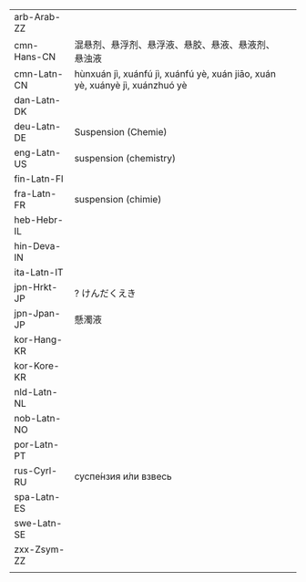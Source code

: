 | | | |
|-|-|-|
| arb-Arab-ZZ |  |  |
| cmn-Hans-CN | 混悬剂、悬浮剂、悬浮液、悬胶、悬液、悬液剂、悬浊液 |  |
| cmn-Latn-CN | hùnxuán jì, xuánfú jì, xuánfú yè, xuán jiāo, xuán yè, xuányè jì, xuánzhuó yè |  |
| dan-Latn-DK |  |  |
| deu-Latn-DE | Suspension (Chemie) |  |
| eng-Latn-US | suspension (chemistry) |  |
| fin-Latn-FI |  |  |
| fra-Latn-FR | suspension (chimie) |  |
| heb-Hebr-IL |  |  |
| hin-Deva-IN |  |  |
| ita-Latn-IT |  |  |
| jpn-Hrkt-JP | ? けんだくえき |  |
| jpn-Jpan-JP | 懸濁液 |  |
| kor-Hang-KR |  |  |
| kor-Kore-KR |  |  |
| nld-Latn-NL |  |  |
| nob-Latn-NO |  |  |
| por-Latn-PT |  |  |
| rus-Cyrl-RU | суспе́нзия и́ли взвесь |  |
| spa-Latn-ES |  |  |
| swe-Latn-SE |  |  |
| zxx-Zsym-ZZ |  |  |
|  |  |  |

